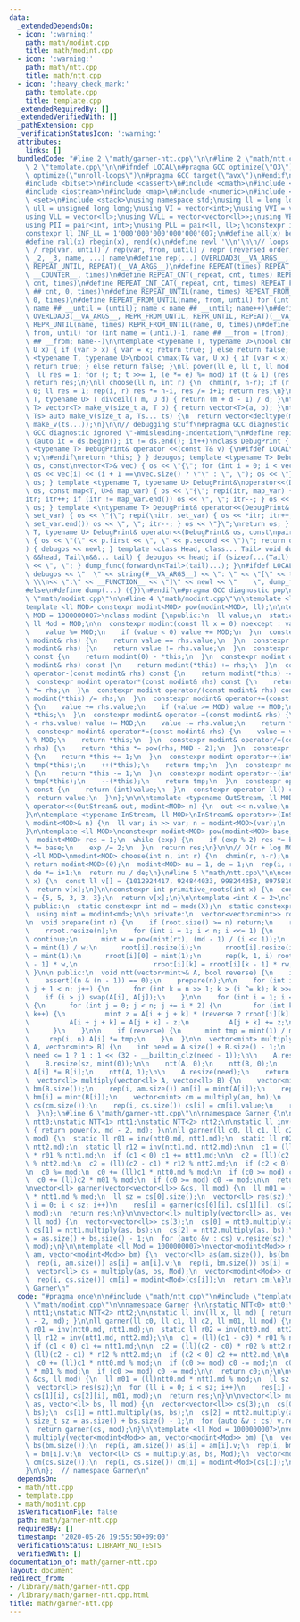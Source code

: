 ```yaml
---
data:
  _extendedDependsOn:
  - icon: ':warning:'
    path: math/modint.cpp
    title: math/modint.cpp
  - icon: ':warning:'
    path: math/ntt.cpp
    title: math/ntt.cpp
  - icon: ':heavy_check_mark:'
    path: template.cpp
    title: template.cpp
  _extendedRequiredBy: []
  _extendedVerifiedWith: []
  _pathExtension: cpp
  _verificationStatusIcon: ':warning:'
  attributes:
    links: []
  bundledCode: "#line 2 \"math/garner-ntt.cpp\"\n\n#line 2 \"math/ntt.cpp\"\n\n#line\
    \ 2 \"template.cpp\"\n\n#ifndef LOCAL\n#pragma GCC optimize(\"O3\")\n#pragma GCC\
    \ optimize(\"unroll-loops\")\n#pragma GCC target(\"avx\")\n#endif\n#include <algorithm>\n\
    #include <bitset>\n#include <cassert>\n#include <cmath>\n#include <functional>\n\
    #include <iostream>\n#include <map>\n#include <numeric>\n#include <queue>\n#include\
    \ <set>\n#include <stack>\nusing namespace std;\nusing ll = long long;\nusing\
    \ ull = unsigned long long;\nusing VI = vector<int>;\nusing VVI = vector<vector<int>>;\n\
    using VLL = vector<ll>;\nusing VVLL = vector<vector<ll>>;\nusing VB = vector<bool>;\n\
    using PII = pair<int, int>;\nusing PLL = pair<ll, ll>;\nconstexpr int INF = 1000000007;\n\
    constexpr ll INF_LL = 1'000'000'000'000'000'007;\n#define all(x) begin(x), end(x)\n\
    #define rall(x) rbegin(x), rend(x)\n#define newl '\\n'\n\n// loops rep(until)\
    \ / rep(var, until) / rep(var, from, until) / repr (reversed order)\n#define OVERLOAD3(_1,\
    \ _2, _3, name, ...) name\n#define rep(...) OVERLOAD3(__VA_ARGS__, REPEAT_FROM_UNTIL,\
    \ REPEAT_UNTIL, REPEAT)(__VA_ARGS__)\n#define REPEAT(times) REPEAT_CNT(_repeat,\
    \ __COUNTER__, times)\n#define REPEAT_CNT(_repeat, cnt, times) REPEAT_CNT_CAT(_repeat,\
    \ cnt, times)\n#define REPEAT_CNT_CAT(_repeat, cnt, times) REPEAT_FROM_UNTIL(_repeat\
    \ ## cnt, 0, times)\n#define REPEAT_UNTIL(name, times) REPEAT_FROM_UNTIL(name,\
    \ 0, times)\n#define REPEAT_FROM_UNTIL(name, from, until) for (int name = from,\
    \ name ## __until = (until); name < name ## __until; name++)\n#define repr(...)\
    \ OVERLOAD3(__VA_ARGS__, REPR_FROM_UNTIL, REPR_UNTIL, REPEAT)(__VA_ARGS__)\n#define\
    \ REPR_UNTIL(name, times) REPR_FROM_UNTIL(name, 0, times)\n#define REPR_FROM_UNTIL(name,\
    \ from, until) for (int name = (until)-1, name ## __from = (from); name >= name\
    \ ## __from; name--)\n\ntemplate <typename T, typename U>\nbool chmin(T& var,\
    \ U x) { if (var > x) { var = x; return true; } else return false; }\ntemplate\
    \ <typename T, typename U>\nbool chmax(T& var, U x) { if (var < x) { var = x;\
    \ return true; } else return false; }\nll power(ll e, ll t, ll mod = INF_LL) {\n\
    \  ll res = 1; for (; t; t >>= 1, (e *= e) %= mod) if (t & 1) (res *= e) %= mod;\
    \ return res;\n}\nll choose(ll n, int r) {\n  chmin(r, n-r); if (r < 0) return\
    \ 0; ll res = 1; rep(i, r) res *= n-i, res /= i+1; return res;\n}\ntemplate <typename\
    \ T, typename U> T divceil(T m, U d) { return (m + d - 1) / d; }\ntemplate <typename\
    \ T> vector<T> make_v(size_t a, T b) { return vector<T>(a, b); }\ntemplate <typename...\
    \ Ts> auto make_v(size_t a, Ts... ts) {\n  return vector<decltype(make_v(ts...))>(a,\
    \ make_v(ts...));\n}\n\n// debugging stuff\n#pragma GCC diagnostic push\n#pragma\
    \ GCC diagnostic ignored \"-Wmisleading-indentation\"\n#define repi(it, ds) for\
    \ (auto it = ds.begin(); it != ds.end(); it++)\nclass DebugPrint { public: template\
    \ <typename T> DebugPrint& operator <<(const T& v) {\n#ifdef LOCAL\n    cerr <<\
    \ v;\n#endif\nreturn *this; } } debugos; template <typename T> DebugPrint& operator<<(DebugPrint&\
    \ os, const\nvector<T>& vec) { os << \"{\"; for (int i = 0; i < vec.size(); i++)\
    \ os << vec[i] << (i + 1 ==\nvec.size() ? \"\" : \", \"); os << \"}\"; return\
    \ os; } template <typename T, typename U> DebugPrint&\noperator<<(DebugPrint&\
    \ os, const map<T, U>& map_var) { os << \"{\"; repi(itr, map_var) { os << *\n\
    itr; itr++; if (itr != map_var.end()) os << \", \"; itr--; } os << \"}\"; return\
    \ os; } template <\ntypename T> DebugPrint& operator<<(DebugPrint& os, const set<T>&\
    \ set_var) { os << \"{\"; repi(\nitr, set_var) { os << *itr; itr++; if (itr !=\
    \ set_var.end()) os << \", \"; itr--; } os << \"}\";\nreturn os; } template <typename\
    \ T, typename U> DebugPrint& operator<<(DebugPrint& os, const\npair<T, U>& p)\
    \ { os << \"(\" << p.first << \", \" << p.second << \")\"; return os; } void dump_func(\n\
    ) { debugos << newl; } template <class Head, class... Tail> void dump_func(Head\
    \ &&head, Tail\n&&... tail) { debugos << head; if (sizeof...(Tail) > 0) { debugos\
    \ << \", \"; } dump_func(forward\n<Tail>(tail)...); }\n#ifdef LOCAL\n#define dump(...)\
    \ debugos << \"  \" << string(#__VA_ARGS__) << \": \" << \"[\" << to_string(__LINE__)\
    \ \\\n<< \":\" << __FUNCTION__ << \"]\" << newl << \"    \", dump_func(__VA_ARGS__)\n\
    #else\n#define dump(...) ({})\n#endif\n#pragma GCC diagnostic pop\n\n\n#line 2\
    \ \"math/modint.cpp\"\n\n#line 4 \"math/modint.cpp\"\n\ntemplate <ll> class modint;\n\
    template <ll MOD> constexpr modint<MOD> pow(modint<MOD>, ll);\n\ntemplate <ll\
    \ MOD = 1000000007>\nclass modint {\npublic:\n  ll value;\n  static constexpr\
    \ ll Mod = MOD;\n\n  constexpr modint(const ll x = 0) noexcept : value(x) {\n\
    \    value %= MOD;\n    if (value < 0) value += MOD;\n  }\n  constexpr bool operator==(const\
    \ modint& rhs) {\n    return value == rhs.value;\n  }\n  constexpr bool operator!=(const\
    \ modint& rhs) {\n    return value != rhs.value;\n  }\n  constexpr modint operator-()\
    \ const {\n    return modint(0) - *this;\n  }\n  constexpr modint operator+(const\
    \ modint& rhs) const {\n    return modint(*this) += rhs;\n  }\n  constexpr modint\
    \ operator-(const modint& rhs) const {\n    return modint(*this) -= rhs;\n  }\n\
    \  constexpr modint operator*(const modint& rhs) const {\n    return modint(*this)\
    \ *= rhs;\n  }\n  constexpr modint operator/(const modint& rhs) const {\n    return\
    \ modint(*this) /= rhs;\n  }\n  constexpr modint& operator+=(const modint& rhs)\
    \ {\n    value += rhs.value;\n    if (value >= MOD) value -= MOD;\n    return\
    \ *this;\n  }\n  constexpr modint& operator-=(const modint& rhs) {\n    if (value\
    \ < rhs.value) value += MOD;\n    value -= rhs.value;\n    return *this;\n  }\n\
    \  constexpr modint& operator*=(const modint& rhs) {\n    value = value * rhs.value\
    \ % MOD;\n    return *this;\n  }\n  constexpr modint& operator/=(const modint&\
    \ rhs) {\n    return *this *= pow(rhs, MOD - 2);\n  }\n  constexpr modint& operator++()\
    \ {\n    return *this += 1;\n  }\n  constexpr modint operator++(int) {\n    modint\
    \ tmp(*this);\n    ++(*this);\n    return tmp;\n  }\n  constexpr modint& operator--()\
    \ {\n    return *this -= 1;\n  }\n  constexpr modint operator--(int) {\n    modint\
    \ tmp(*this);\n    --(*this);\n    return tmp;\n  }\n  constexpr operator int()\
    \ const {\n    return (int)value;\n  }\n  constexpr operator ll() const {\n  \
    \  return value;\n  }\n};\n\n\ntemplate <typename OutStream, ll MOD>\nOutStream&\
    \ operator<<(OutStream& out, modint<MOD> n) {\n  out << n.value;\n  return out;\n\
    }\n\ntemplate <typename InStream, ll MOD>\nInStream& operator>>(InStream& in,\
    \ modint<MOD>& n) {\n  ll var; in >> var; n = modint<MOD>(var);\n  return in;\n\
    }\n\ntemplate <ll MOD>\nconstexpr modint<MOD> pow(modint<MOD> base, ll exp) {\n\
    \  modint<MOD> res = 1;\n  while (exp) {\n    if (exp % 2) res *= base;\n    base\
    \ *= base;\n    exp /= 2;\n  }\n  return res;\n}\n\n// O(r + log MOD)\ntemplate\
    \ <ll MOD>\nmodint<MOD> choose(int n, int r) {\n  chmin(r, n-r);\n  if (r < 0)\
    \ return modint<MOD>(0);\n  modint<MOD> nu = 1, de = 1;\n  rep(i, r) nu *= n-i,\
    \ de *= i+1;\n  return nu / de;\n}\n#line 5 \"math/ntt.cpp\"\n\nconstexpr ll mods(int\
    \ x) {\n  const ll v[] = {1012924417, 924844033, 998244353, 897581057, 645922817};\n\
    \  return v[x];\n}\n\nconstexpr int primitive_roots(int x) {\n  const int v[]\
    \ = {5, 5, 3, 3, 3};\n  return v[x];\n}\n\ntemplate <int X = 2>\nclass NTT {\n\
    \ public:\n  static constexpr int md = mods(X);\n  static constexpr int rt = primitive_roots(X);\n\
    \  using mint = modint<md>;\n\n private:\n  vector<vector<mint>> root, rroot;\n\
    \n  void prepare(int n) {\n    if (root.size() >= n) return;\n    root.resize(n);\n\
    \    rroot.resize(n);\n    for (int i = 1; i < n; i <<= 1) {\n      if (!root[i].empty())\
    \ continue;\n      mint w = pow(mint(rt), (md - 1) / (i << 1));\n      mint rw\
    \ = mint(1) / w;\n      root[i].resize(i);\n      rroot[i].resize(i);\n      root[i][0]\
    \ = mint(1);\n      rroot[i][0] = mint(1);\n      rep(k, 1, i) root[i][k] = root[i][k\
    \ - 1] * w,\n                   rroot[i][k] = rroot[i][k - 1] * rw;\n    }\n \
    \ }\n\n public:\n  void ntt(vector<mint>& A, bool reverse) {\n    int n = A.size();\n\
    \    assert((n & (n - 1)) == 0);\n    prepare(n);\n\n    for (int i = 0, j = 1;\
    \ j + 1 < n; j++) {\n      for (int k = n >> 1; k > (i ^= k); k >>= 1) {}\n  \
    \    if (i > j) swap(A[i], A[j]);\n    }\n\n    for (int i = 1; i < n; i <<= 1)\
    \ {\n      for (int j = 0; j < n; j += i * 2) {\n        for (int k = 0; k < i;\
    \ k++) {\n          mint z = A[i + j + k] * (reverse ? rroot[i][k] : root[i][k]);\n\
    \          A[i + j + k] = A[j + k] - z;\n          A[j + k] += z;\n        }\n\
    \      }\n    }\n\n    if (reverse) {\n      mint tmp = mint(1) / mint(n);\n \
    \     rep(i, n) A[i] *= tmp;\n    }\n  }\n\n  vector<mint> multiply(vector<mint>\
    \ A, vector<mint> B) {\n    int need = A.size() + B.size() - 1;\n    int sz =\
    \ need <= 1 ? 1 : 1 << (32 - __builtin_clz(need - 1));\n\n    A.resize(sz, mint(0));\n\
    \    B.resize(sz, mint(0));\n\n    ntt(A, 0);\n    ntt(B, 0);\n    rep(i, sz)\
    \ A[i] *= B[i];\n    ntt(A, 1);\n\n    A.resize(need);\n    return A;\n  }\n\n\
    \  vector<ll> multiply(vector<ll> A, vector<ll> B) {\n    vector<mint> am(A.size()),\
    \ bm(B.size());\n    rep(i, am.size()) am[i] = mint(A[i]);\n    rep(i, bm.size())\
    \ bm[i] = mint(B[i]);\n    vector<mint> cm = multiply(am, bm);\n    vector<ll>\
    \ cs(cm.size());\n    rep(i, cs.size()) cs[i] = cm[i].value;\n    return cs;\n\
    \  }\n};\n#line 6 \"math/garner-ntt.cpp\"\n\nnamespace Garner {\n\nstatic NTT<0>\
    \ ntt0;\nstatic NTT<1> ntt1;\nstatic NTT<2> ntt2;\n\nstatic ll inv(ll x, ll md)\
    \ { return power(x, md - 2, md); }\n\nll garner(ll c0, ll c1, ll c2, ll m01, ll\
    \ mod) {\n  static ll r01 = inv(ntt0.md, ntt1.md);\n  static ll r02 = inv(ntt0.md,\
    \ ntt2.md);\n  static ll r12 = inv(ntt1.md, ntt2.md);\n\n  c1 = (ll)(c1 - c0)\
    \ * r01 % ntt1.md;\n  if (c1 < 0) c1 += ntt1.md;\n\n  c2 = (ll)(c2 - c0) * r02\
    \ % ntt2.md;\n  c2 = (ll)(c2 - c1) * r12 % ntt2.md;\n  if (c2 < 0) c2 += ntt2.md;\n\
    \n  c0 %= mod;\n  c0 += (ll)c1 * ntt0.md % mod;\n  if (c0 >= mod) c0 -= mod;\n\
    \  c0 += (ll)c2 * m01 % mod;\n  if (c0 >= mod) c0 -= mod;\n\n  return c0;\n}\n\
    \nvector<ll> garner(vector<vector<ll>> &cs, ll mod) {\n  ll m01 = (ll)ntt0.md\
    \ * ntt1.md % mod;\n  ll sz = cs[0].size();\n  vector<ll> res(sz);\n  for (ll\
    \ i = 0; i < sz; i++)\n    res[i] = garner(cs[0][i], cs[1][i], cs[2][i], m01,\
    \ mod);\n  return res;\n}\n\nvector<ll> multiply(vector<ll> as, vector<ll> bs,\
    \ ll mod) {\n  vector<vector<ll>> cs(3);\n  cs[0] = ntt0.multiply(as, bs);\n \
    \ cs[1] = ntt1.multiply(as, bs);\n  cs[2] = ntt2.multiply(as, bs);\n  size_t sz\
    \ = as.size() + bs.size() - 1;\n  for (auto &v : cs) v.resize(sz);\n  return garner(cs,\
    \ mod);\n}\n\ntemplate <ll Mod = 1000000007>\nvector<modint<Mod>> multiply(vector<modint<Mod>>\
    \ am, vector<modint<Mod>> bm) {\n  vector<ll> as(am.size()), bs(bm.size());\n\
    \  rep(i, am.size()) as[i] = am[i].v;\n  rep(i, bm.size()) bs[i] = bm[i].v;\n\
    \  vector<ll> cs = multiply(as, bs, Mod);\n  vector<modint<Mod>> cm(cs.size());\n\
    \  rep(i, cs.size()) cm[i] = modint<Mod>(cs[i]);\n  return cm;\n}\n\n};  // namespace\
    \ Garner\n"
  code: "#pragma once\n\n#include \"math/ntt.cpp\"\n#include \"template.cpp\"\n#include\
    \ \"math/modint.cpp\"\n\nnamespace Garner {\n\nstatic NTT<0> ntt0;\nstatic NTT<1>\
    \ ntt1;\nstatic NTT<2> ntt2;\n\nstatic ll inv(ll x, ll md) { return power(x, md\
    \ - 2, md); }\n\nll garner(ll c0, ll c1, ll c2, ll m01, ll mod) {\n  static ll\
    \ r01 = inv(ntt0.md, ntt1.md);\n  static ll r02 = inv(ntt0.md, ntt2.md);\n  static\
    \ ll r12 = inv(ntt1.md, ntt2.md);\n\n  c1 = (ll)(c1 - c0) * r01 % ntt1.md;\n \
    \ if (c1 < 0) c1 += ntt1.md;\n\n  c2 = (ll)(c2 - c0) * r02 % ntt2.md;\n  c2 =\
    \ (ll)(c2 - c1) * r12 % ntt2.md;\n  if (c2 < 0) c2 += ntt2.md;\n\n  c0 %= mod;\n\
    \  c0 += (ll)c1 * ntt0.md % mod;\n  if (c0 >= mod) c0 -= mod;\n  c0 += (ll)c2\
    \ * m01 % mod;\n  if (c0 >= mod) c0 -= mod;\n\n  return c0;\n}\n\nvector<ll> garner(vector<vector<ll>>\
    \ &cs, ll mod) {\n  ll m01 = (ll)ntt0.md * ntt1.md % mod;\n  ll sz = cs[0].size();\n\
    \  vector<ll> res(sz);\n  for (ll i = 0; i < sz; i++)\n    res[i] = garner(cs[0][i],\
    \ cs[1][i], cs[2][i], m01, mod);\n  return res;\n}\n\nvector<ll> multiply(vector<ll>\
    \ as, vector<ll> bs, ll mod) {\n  vector<vector<ll>> cs(3);\n  cs[0] = ntt0.multiply(as,\
    \ bs);\n  cs[1] = ntt1.multiply(as, bs);\n  cs[2] = ntt2.multiply(as, bs);\n \
    \ size_t sz = as.size() + bs.size() - 1;\n  for (auto &v : cs) v.resize(sz);\n\
    \  return garner(cs, mod);\n}\n\ntemplate <ll Mod = 1000000007>\nvector<modint<Mod>>\
    \ multiply(vector<modint<Mod>> am, vector<modint<Mod>> bm) {\n  vector<ll> as(am.size()),\
    \ bs(bm.size());\n  rep(i, am.size()) as[i] = am[i].v;\n  rep(i, bm.size()) bs[i]\
    \ = bm[i].v;\n  vector<ll> cs = multiply(as, bs, Mod);\n  vector<modint<Mod>>\
    \ cm(cs.size());\n  rep(i, cs.size()) cm[i] = modint<Mod>(cs[i]);\n  return cm;\n\
    }\n\n};  // namespace Garner\n"
  dependsOn:
  - math/ntt.cpp
  - template.cpp
  - math/modint.cpp
  isVerificationFile: false
  path: math/garner-ntt.cpp
  requiredBy: []
  timestamp: '2020-05-26 19:55:50+09:00'
  verificationStatus: LIBRARY_NO_TESTS
  verifiedWith: []
documentation_of: math/garner-ntt.cpp
layout: document
redirect_from:
- /library/math/garner-ntt.cpp
- /library/math/garner-ntt.cpp.html
title: math/garner-ntt.cpp
---
```


